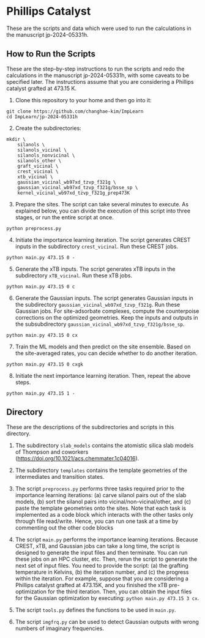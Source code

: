 # Phillips Catalyst

These are the scripts and data which were used to run the calculations in the manuscript jp-2024-05331h.


## How to Run the Scripts

These are the step-by-step instructions to run the scripts and redo the calculations in the manuscript jp-2024-05331h, with some caveats to be specified later. The instructions assume that you are considering a Phillips catalyst grafted at 473.15 K.

1. Clone this repository to your home and then go into it:
```
git clone https://github.com/changhae-kim/ImpLearn
cd ImpLearn/jp-2024-05331h
```

2. Create the subdirectories:
```
mkdir \
    silanols \
    silanols_vicinal \
    silanols_nonvicinal \
    silanols_other \
    graft_vicinal \
    crest_vicinal \
    xtb_vicinal \
    gaussian_vicinal_wb97xd_tzvp_f321g \
    gaussian_vicinal_wb97xd_tzvp_f321g/bsse_sp \
    kernel_vicinal_wb97xd_tzvp_f321g_prep473K
```

3. Prepare the sites. The script can take several minutes to execute. As explained below, you can divide the execution of this script into three stages, or run the entire script at once.
```
python preprocess.py
```

4. Initiate the importance learning iteration. The script generates CREST inputs in the subdirectory `crest_vicinal`. Run these CREST jobs.
```
python main.py 473.15 0 -
```

5. Generate the xTB inputs. The script generates xTB inputs in the subdirectory `xTB_vicinal`. Run these xTB jobs.
```
python main.py 473.15 0 c
```

6. Generate the Gaussian inputs. The script generates Gaussian inputs in the subdirectory `gaussian_vicinal_wb97xd_tzvp_f321g`. Run these Gaussian jobs. For site-adsorbate complexes, compute the counterpoise corrections on the optimized geometries. Keep the inputs and outputs in the subsubdirectory `gaussian_vicinal_wb97xd_tzvp_f321g/bsse_sp`.
```
python main.py 473.15 0 cx
```

7. Train the ML models and then predict on the site ensemble. Based on the site-averaged rates, you can decide whether to do another iteration.
```
python main.py 473.15 0 cxgk
```

8. Initiate the next importance learning iteration. Then, repeat the above steps.
```
python main.py 473.15 1 -
```


## Directory

These are the descriptions of the subdirectories and scripts in this directory.

1. The subdirectory `slab_models` contains the atomistic silica slab models of Thompson and coworkers (https://doi.org/10.1021/acs.chemmater.1c04016).

2. The subdirectory `templates` contains the template geometries of the intermediates and transition states.

3. The script `preprocess.py` performs three tasks required prior to the importance learning iterations: (a) carve silanol pairs out of the slab models, (b) sort the silanol pairs into vicinal/non-vicinal/other, and (c) paste the template geometries onto the sites. Note that each task is implemented as a code block which interacts with the other tasks only through file read/write. Hence, you can run one task at a time by commenting out the other code blocks

4. The script `main.py` performs the importance learning iterations. Because CREST, xTB, and Gaussian jobs can take a long time, the script is designed to generate the input files and then terminate. You can run these jobs on an HPC cluster, etc. Then, rerun the script to generate the next set of input files. You need to provide the script: (a) the grafting temperature in Kelvins, (b) the iteration number, and (c) the progress within the iteration. For example, suppose that you are considering a Phillips catalyst grafted at 473.15K, and you finished the xTB pre-optimization for the third iteration. Then, you can obtain the input files for the Gaussian optimization by executing: `python main.py 473.15 3 cx`.

5. The script `tools.py` defines the functions to be used in `main.py`.

6. The script `imgfrq.py` can be used to detect Gaussian outputs with wrong numbers of imaginary frequencies.
